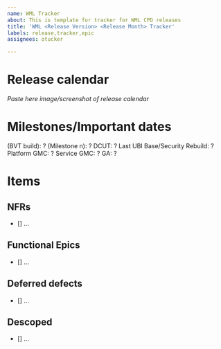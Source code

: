 ```yaml
---
name: WML Tracker
about: This is template for tracker for WML CPD releases
title: 'WML <Release Version> <Release Month> Tracker'
labels: release,tracker,epic
assignees: otucker

---
```



# Release calendar
_Paste here image/screenshot of release calendar_


# Milestones/Important dates
(BVT build): ?
(Milestone n): ?
DCUT: ?
Last UBI Base/Security Rebuild: ?
Platform GMC: ?
Service GMC: ?
GA: ?


# Items

## NFRs
- [] ...

## Functional Epics
- [] ...

## Deferred defects
- [] ...

## Descoped
- [] ...


